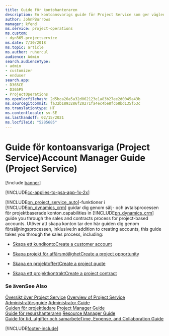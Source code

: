 ```yaml
---
title: Guide för kontohanteraren
description: En kontoansvarigs guide för Project Service som ger vägledning genom försäljnings- och kontraktprocessen för projektbaserade konton
author: JohnPBurrows
manager: kfend
ms.service: project-operations
ms.custom:
- dyn365-projectservice
ms.date: 7/30/2018
ms.topic: article
ms.author: ruhercul
audience: Admin
search.audienceType:
- admin
- customizer
- enduser
search.app:
- D365CE
- D365PS
- ProjectOperations
ms.openlocfilehash: 2d5bca26a5a32d062123e1a83b27ee2d0045a43b
ms.sourcegitcommit: fa32b1893286f20271fa4ec4be8fc68bd135f53c
ms.translationtype: HT
ms.contentlocale: sv-SE
ms.lasthandoff: 02/15/2021
ms.locfileid: "5285685"
---
```

# <a name="account-manager-guide-project-service"></a><span data-ttu-id="c2ddc-103">Guide för kontoansvariga (Project Service)</span><span class="sxs-lookup"><span data-stu-id="c2ddc-103">Account Manager Guide (Project Service)</span></span>

[!include [banner](../includes/psa-now-project-operations.md)]

[!INCLUDE[cc-applies-to-psa-app-1x-2x](../includes/cc-applies-to-psa-app-1x-2x.md)]

[!INCLUDE[pn_project_service_auto](../includes/pn-project-service-auto.md)]<span data-ttu-id="c2ddc-104">-funktioner i [!INCLUDE[pn_dynamics_crm](../includes/pn-dynamics-crm.md)] guidar dig genom sälj- och avtalsprocessen för projektbaserade konton.</span><span class="sxs-lookup"><span data-stu-id="c2ddc-104">capabilities in [!INCLUDE[pn_dynamics_crm](../includes/pn-dynamics-crm.md)] guide you through the sales and contracts process for project-based accounts.</span></span> <span data-ttu-id="c2ddc-105">Utöver att skapa konton tar den här guiden dig genom försäljningsprocessen, inklusive:</span><span class="sxs-lookup"><span data-stu-id="c2ddc-105">In addition to creating accounts, this guide takes you through the sales process, including:</span></span>  
  
-   [<span data-ttu-id="c2ddc-106">Skapa ett kundkonto</span><span class="sxs-lookup"><span data-stu-id="c2ddc-106">Create a customer account</span></span>](../psa/create-customer-account.md)  
  
-   [<span data-ttu-id="c2ddc-107">Skapa projekt för affärsmöjlighet</span><span class="sxs-lookup"><span data-stu-id="c2ddc-107">Create a project opportunity</span></span>](../psa/create-project-opportunity.md)  
  
-   [<span data-ttu-id="c2ddc-108">Skapa en projektoffert</span><span class="sxs-lookup"><span data-stu-id="c2ddc-108">Create a project quote</span></span>](../psa/create-project-quote.md)  
  
-   [<span data-ttu-id="c2ddc-109">Skapa ett projektkontrakt</span><span class="sxs-lookup"><span data-stu-id="c2ddc-109">Create a project contract</span></span>](../psa/create-project-contract.md)  
  
  
### <a name="see-also"></a><span data-ttu-id="c2ddc-110">Se även</span><span class="sxs-lookup"><span data-stu-id="c2ddc-110">See Also</span></span>  
 <span data-ttu-id="c2ddc-111">[Översikt över Project Service](../psa/overview.md) </span><span class="sxs-lookup"><span data-stu-id="c2ddc-111">[Overview of Project Service](../psa/overview.md) </span></span>  
 <span data-ttu-id="c2ddc-112">[Administratörsguide](../psa/admin-guide.md) </span><span class="sxs-lookup"><span data-stu-id="c2ddc-112">[Administrator Guide](../psa/admin-guide.md) </span></span>  
 <span data-ttu-id="c2ddc-113">[Guiden för projektledare](../psa/project-manager-guide.md) </span><span class="sxs-lookup"><span data-stu-id="c2ddc-113">[Project Manager Guide](../psa/project-manager-guide.md) </span></span>  
 <span data-ttu-id="c2ddc-114">[Guide för resurshanteraren](../psa/resource-manager-guide.md) </span><span class="sxs-lookup"><span data-stu-id="c2ddc-114">[Resource Manager Guide](../psa/resource-manager-guide.md) </span></span>  
 [<span data-ttu-id="c2ddc-115">Guide för tid, utgifter och samarbete</span><span class="sxs-lookup"><span data-stu-id="c2ddc-115">Time, Expense, and Collaboration Guide</span></span>](../psa/time-expense-collaboration-guide.md)


[!INCLUDE[footer-include](../includes/footer-banner.md)]